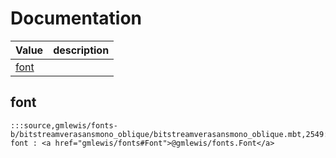 # Documentation
|Value|description|
|---|---|
|[font](#font)||

## font

```moonbit
:::source,gmlewis/fonts-b/bitstreamverasansmono_oblique/bitstreamverasansmono_oblique.mbt,2549:::let font : <a href="gmlewis/fonts#Font">@gmlewis/fonts.Font</a>
```


